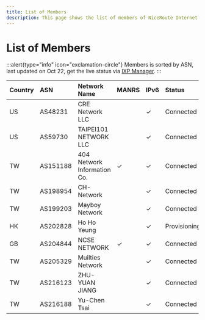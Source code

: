 ```yaml
---
title: List of Members
description: This page shows the list of members of NiceRoute Internet Exchange.
---
```


# List of Members

:::alert{type="info" icon="exclamation-circle"}
Members is sorted by ASN, last updated on Oct 22, get the live status via [IXP Manager](https://ixpm.nrix.org).
:::

| **Country** | **ASN**   | **Network Name**            | **MANRS** | **IPv6** | **Status**      | **Join Date** |
|:------------|:----------|:----------------------------|:----------|:---------|:----------------|:--------------|
| US          | AS48231   | CRE Network LLC             |           | ✓        | Connected       | 2023-10-13    |
| US          | AS59730   | TAIPEI101 NETWORK LLC       |           | ✓        | Connected       | 2023-10-15    |
| TW          | AS151188  | 404 Network Information Co. | ✓         | ✓        | Connected       | 2023-10-13    |
| TW          | AS198954  | CH-Network                  |           | ✓        | Connected       | 2023-10-14    |
| TW          | AS199203  | Mayboy Network              |           | ✓        | Connected       | 2023-10-13    |
| HK          | AS202828  | Ho Ho Yeung                 |           | ✓        | Provisioning    | 2023-10-16    |
| GB          | AS204844  | NCSE NETWORK                | ✓         | ✓        | Connected       | 2023-10-13    |
| TW          | AS205329  | Muilties Network            |           | ✓        | Connected       | 2023-10-22    |
| TW          | AS216123  | ZHU-YUAN JIANG              |           | ✓        | Connected       | 2023-10-19    |
| TW          | AS216188  | Yu-Chen Tsai                |           | ✓        | Connected       | 2023-10-21    |



